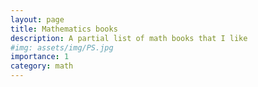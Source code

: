 ```yaml
---
layout: page
title: Mathematics books
description: A partial list of math books that I like
#img: assets/img/PS.jpg
importance: 1
category: math
---
```


